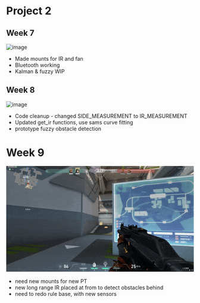 # Project 2

## Week 7
![image](Week7.gif "image")
  * Made mounts for IR and fan
  * Bluetooth working
  * Kalman & fuzzy WIP

## Week 8 
![image](Week8.gif "image")
  * Code cleanup - changed SIDE_MEASUREMENT to IR_MEASUREMENT
  * Updated get_ir functions, use sams curve fitting
  * prototype fuzzy obstacle detection

# Week 9
![image](Week9.gif "image")
  * need new mounts for new PT
  * new long range IR placed at from to detect obstacles behind
  * need to redo rule base, with new sensors

